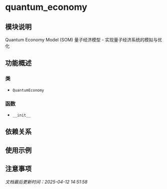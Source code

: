 # quantum_economy

## 模块说明
Quantum Economy Model (SOM)
量子经济模型 - 实现量子经济系统的模拟与优化

## 功能概述

### 类

- `QuantumEconomy`

### 函数

- `__init__`

## 依赖关系

## 使用示例

## 注意事项

*文档最后更新时间：2025-04-12 14:51:58*